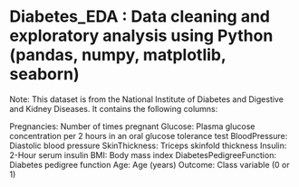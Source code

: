 # Diabetes_EDA : Data cleaning and exploratory analysis using Python (pandas, numpy, matplotlib, seaborn)
Note: This dataset is from the National Institute of Diabetes and Digestive and Kidney Diseases. It contains the following columns:

Pregnancies: Number of times pregnant
Glucose: Plasma glucose concentration per 2 hours in an oral glucose tolerance test
BloodPressure: Diastolic blood pressure
SkinThickness: Triceps skinfold thickness
Insulin: 2-Hour serum insulin
BMI: Body mass index
DiabetesPedigreeFunction: Diabetes pedigree function
Age: Age (years)
Outcome: Class variable (0 or 1)
